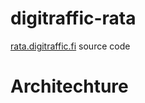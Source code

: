 # digitraffic-rata
[rata.digitraffic.fi](https://rata.digitraffic.fi/) source code

# Architechture

